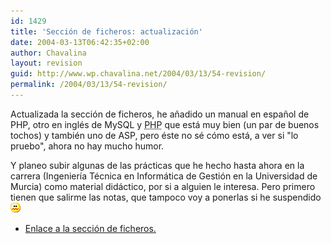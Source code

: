 ```yaml
---
id: 1429
title: 'Sección de ficheros: actualización'
date: 2004-03-13T06:42:35+02:00
author: Chavalina
layout: revision
guid: http://www.wp.chavalina.net/2004/03/13/54-revision/
permalink: /2004/03/13/54-revision/
---
```

Actualizada la sección de ficheros, he añadido un manual en español de PHP, otro en inglés de MySQL y <acronym title="Hypertext PreProcessor">PHP</acronym> que está muy bien (un par de buenos tochos) y también uno de ASP, pero éste no sé cómo está, a ver si "lo pruebo", ahora no hay mucho humor.

Y planeo subir algunas de las prácticas que he hecho hasta ahora en la carrera (Ingeniería Técnica en Informática de Gestión en la Universidad de Murcia) como material didáctico, por si a alguien le interesa. Pero primero tienen que salirme las notas, que tampoco voy a ponerlas si he suspendido![asqueado](/imagenes/emoticonos/asqueado.gif) 

  * <a href="ficheros/ficheros.php" target="_blank">Enlace a la sección de ficheros.</a>